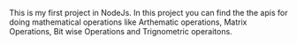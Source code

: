 This is my first project in NodeJs. In this project you can find the the apis for doing mathematical operations like Arthematic operations, Matrix Operations, Bit wise Operations and Trignometric operaitons.
